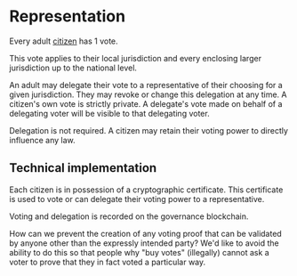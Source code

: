 # Representation

Every adult [citizen](citizenship.md) has 1 vote.

This vote applies to their local jurisdiction and every enclosing larger jurisdiction up to the national level.

An adult may delegate their vote to a representative of their choosing for a given jurisdiction.
They may revoke or change this delegation at any time.
A citizen's own vote is strictly private.
A delegate's vote made on behalf of a delegating voter will be visible to that delegating voter.

Delegation is not required.
A citizen may retain their voting power to directly influence any law.

## Technical implementation

Each citizen is in possession of a cryptographic certificate.
This certificate is used to vote or can delegate their voting power to a representative.

Voting and delegation is recorded on the governance blockchain.

How can we prevent the creation of any voting proof that can be validated by anyone other than the expressly intended party?
We'd like to avoid the ability to do this so that people why "buy votes" (illegally) cannot ask a voter to prove that they in fact voted a particular way.
